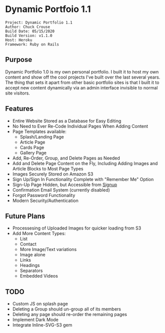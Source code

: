 # Dynamic Portfoio 1.1
    Project: Dynamic Portfolio 1.1
    Author: Chuck Crouse
    Build Date: 05/15/2020
    Build Version: v1.1.0
    Host: Heroku
    Framework: Ruby on Rails


## Purpose
Dynamic Portfolio 1.0 is my own personal portfolio. I built it to host my own content and show off the cool projects I've built over the last several years. The thing that sets it apart from other basic portfolio sites is that I built it to accept new content dynamically via an admin interface invisible to normal site visitors.

## Features
* Entire Website Stored as a Database for Easy Editing
* No Need to Ever Re-Code Individual Pages When Adding Content
* Page Templates available:
   * Splash/Landing Page
   * Article Page
   * Cards Page
   * Gallery Page
* Add, Re-Order, Group, and Delete Pages as Needed
* Add and Delete Page Content on the Fly, Including Adding Images and Article Blocks to Most Page Types
* Images Securely Stored on Amazon S3
* Sign Up/Sign In Functionality Complete with "Remember Me" Option
* Sign-Up Page Hidden, but Accessible from <a href="https://www.chucksef.com/signup">Signup</a>
* Confirmation Email System (currently disabled)
* Forgot Password Functionality
* Modern Security/Authentication

 ## Future Plans
* Processesing of Uploaded Images for quicker loading from S3
* Add More Content Types:
   * List
   * Contact
   * More Image/Text variations
   * Image alone
   * Links
   * Headings
   * Separators
   * Embedded Videos

## TODO
* Custom JS on splash page
* Deleting a Group should un-group all of its members
* Deleting any page should re-order the remaining pages
* Implement Dark Mode
* Integrate Inline-SVG-S3 gem